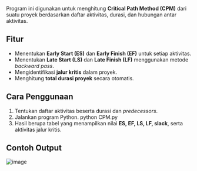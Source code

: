 Program ini digunakan untuk menghitung **Critical Path Method (CPM)** dari suatu proyek berdasarkan daftar aktivitas, durasi, dan hubungan antar aktivitas.

## Fitur
- Menentukan **Early Start (ES)** dan **Early Finish (EF)** untuk setiap aktivitas.
- Menentukan **Late Start (LS)** dan **Late Finish (LF)** menggunakan metode _backward pass_.
- Mengidentifikasi **jalur kritis** dalam proyek.
- Menghitung **total durasi proyek** secara otomatis.

## Cara Penggunaan
1. Tentukan daftar aktivitas beserta durasi dan _predecessors_.
2. Jalankan program Python. 
python CPM.py
3. Hasil berupa tabel yang menampilkan nilai **ES, EF, LS, LF, slack**, serta aktivitas jalur kritis.

## Contoh Output
![image](https://github.com/user-attachments/assets/1ea262d5-a8cf-4f13-9cef-48aaaae1fd76)
